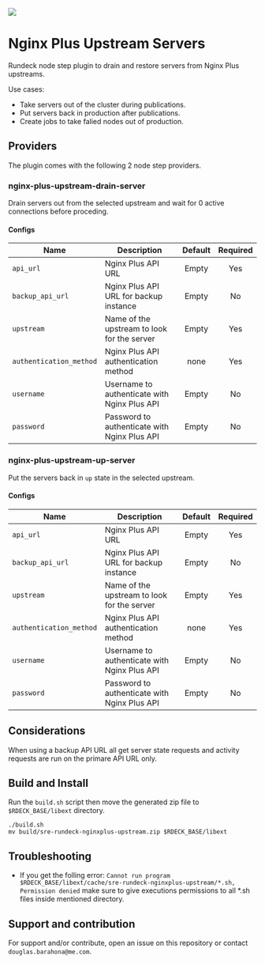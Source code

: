 ![](https://github.com/douz/nginxplus-upstream-plugin/workflows/Build_plugin/badge.svg)
# Nginx Plus Upstream Servers

Rundeck node step plugin to drain and restore servers from Nginx Plus upstreams.

Use cases:
- Take servers out of the cluster during publications.
- Put servers back in production after publications.
- Create jobs to take falied nodes out of production.

## Providers

The plugin comes with the following 2 node step providers.

### nginx-plus-upstream-drain-server

Drain servers out from the selected upstream and wait for 0 active connections before proceding.

#### Configs
| Name | Description | Default | Required |
| --- | --- | :---: | :---: |
| `api_url` | Nginx Plus API URL | Empty | Yes |
| `backup_api_url` | Nginx Plus API URL for backup instance | Empty | No |
| `upstream` | Name of the upstream to look for the server | Empty | Yes |
|  `authentication_method` | Nginx Plus API authentication method | none | Yes |
| `username` | Username to authenticate with Nginx Plus API | Empty | No |
| `password` | Password to authenticate with Nginx Plus API | Empty | No |

### nginx-plus-upstream-up-server

Put the servers back in `up` state in the selected upstream.

#### Configs
| Name | Description | Default | Required |
| --- | --- | :---: | :---: |
| `api_url` | Nginx Plus API URL | Empty | Yes |
| `backup_api_url` | Nginx Plus API URL for backup instance | Empty | No |
| `upstream` | Name of the upstream to look for the server | Empty | Yes |
|  `authentication_method` | Nginx Plus API authentication method | none | Yes |
| `username` | Username to authenticate with Nginx Plus API | Empty | No |
| `password` | Password to authenticate with Nginx Plus API | Empty | No |

## Considerations

When using a backup API URL all get server state requests and activity requests are run on the primare API URL only.

## Build and Install

Run the `build.sh` script then move the generated zip file to `$RDECK_BASE/libext` directory.

```
./build.sh
mv build/sre-rundeck-nginxplus-upstream.zip $RDECK_BASE/libext
```
## Troubleshooting

- If you get the folling error: `Cannot run program $RDECK_BASE/libext/cache/sre-rundeck-nginxplus-upstream/*.sh, Permission denied` make sure to give executions permissions to all *.sh files inside mentioned directory.

## Support and contribution

For support and/or contribute, open an issue on this repository or contact `douglas.barahona@me.com`.
